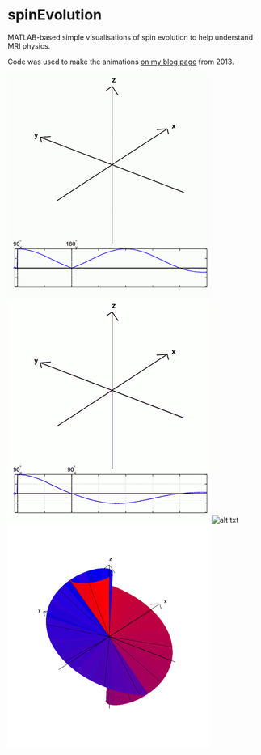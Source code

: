 # spinEvolution
MATLAB-based simple visualisations of spin evolution to help understand MRI physics.

Code was used to make the animations [on my blog page](http://pureph8.blogspot.com/2013/09/some-animations-showing-echo-formation.html) from 2013.

![alt txt](https://github.com/dgallichan/spinEvolution/blob/master/mov_spinecho_small.gif?raw=true)
![alt txt](https://github.com/dgallichan/spinEvolution/blob/master/mov_hahn90_small.gif?raw=true)
![alt txt](https://github.com/dgallichan/spinEvolution/blob/master/mov_hahn90_wider_small.gif?raw=true)
![alt txt](https://github.com/dgallichan/spinEvolution/blob/master/mov_hahn_nonecho_small.gif?raw=true)
